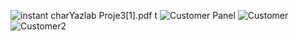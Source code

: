 
![instant char[Yazlab Proje3[1].pdf](https://github.com/user-attachments/files/18725984/Yazlab.Proje3.1.pdf)
t](https://github.com/user-attachments/assets/bf9286fc-099f-4268-a0cd-04bdbe62995c)
![Customer Panel](https://github.com/user-attachments/assets/a57ac1b6-c788-4d17-9543-d8f28b1bafa0)
![Customer](https://github.com/user-attachments/assets/c8c73528-18db-4bf2-b321-269909bbeb62)
![Customer2](https://github.com/user-attachments/assets/b89c1d3f-b83d-4aea-a09f-fced99ec90c3)

